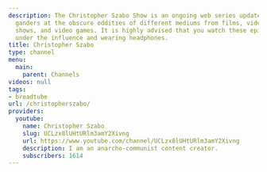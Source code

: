 ```yaml
---
description: The Christopher Szabo Show is an ongoing web series updated monthly that
  ganders at the obscure oddities of different mediums from films, videos, television
  shows, and video games. It is highly advised that you watch these episodes while
  under the influence and wearing headphones.
title: Christopher Szabo
type: channel
menu:
  main:
    parent: Channels
videos: null
tags:
- breadtube
url: /christopherszabo/
providers:
  youtube:
    name: Christopher Szabo
    slug: UCLzx8lUHtURlm3amY2Xivng
    url: https://www.youtube.com/channel/UCLzx8lUHtURlm3amY2Xivng
    description: I am an anarcho-communist content creator.
    subscribers: 1614
---
```

